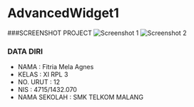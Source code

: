# AdvancedWidget1
###SCREENSHOT PROJECT
![Screenshot 1](http://s21.postimg.org/abi9zgn2r/Whats_App_Image_2016_09_25_at_22_59_27_3.jpg)
![Screenshot 2](http://s21.postimg.org/hsrheoclv/Whats_App_Image_2016_09_25_at_22_59_27.jpg)
<br>

### DATA DIRI
- NAMA      : Fitria Mela Agnes
- KELAS     : XI RPL 3
- NO. URUT  : 12
- NIS       :  4715/1432.070
- NAMA SEKOLAH  : SMK TELKOM MALANG
